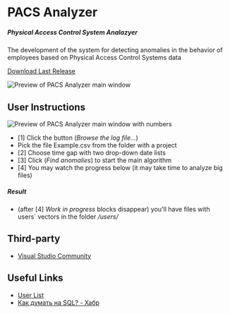 # PACS Analyzer
##### _Physical Access Control System Analazyer_

The development of the system for detecting anomalies in the behavior of employees based on Physical Access Control Systems data

[Download Last Release](https://github.com/AlexeyVolkov/PACS-Analyzer/releases/tag/v0.5)

![Preview of PACS Analyzer main window](https://pp.userapi.com/c846221/v846221535/c1c7/YRxo_Glv6NI.jpg "PACS Analyzer main window")

## User Instructions
![Preview of PACS Analyzer main window with numbers](https://pp.userapi.com/c846221/v846221535/c22a/RkMIEmOZ02M.jpg "PACS Analyzer main window with numbers")
* [1] Click the button (_Browse the log file..._)
* Pick the file Example.csv from the folder with a project
* [2] Choose time gap with two drop-down date lists
* [3] Click (_Find anomalies_) to start the main algorithm
* [4] You may watch the progress below (it may take time to analyze big files)
##### Result
* (after [4] _Work in progress_ blocks disappear) you'll have files with users` vectors in the folder _/users/_ 

## Third-party

* [Visual Studio Community](https://www.visualstudio.com/vs/community/)

## Useful Links
* [User List](https://github.com/uic-evl/EventEvent2016/blob/master/data/csv/Employee%20List.csv)
* [Как думать на SQL? - Хабр](https://habrahabr.ru/post/305926/)
